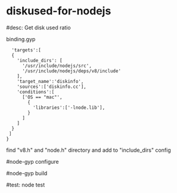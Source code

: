 # diskused-for-nodejs
#desc:
Get disk used ratio  

binding.gyp

```{
  'targets':[
  {
    'include_dirs': [
      '/usr/include/nodejs/src',
      '/usr/include/nodejs/deps/v8/include'
    ],
    'target_name':'diskinfo',
    'sources':['diskinfo.cc'],
    'conditions':[
      ['OS == "mac"',
        {
          'libraries':['-lnode.lib'],
        }
      ]
    ]
  }
 ]
}
```
find "v8.h" and "node.h" directory and add to "include_dirs" config

#node-gyp configure

#node-gyp build

#test:
node test

